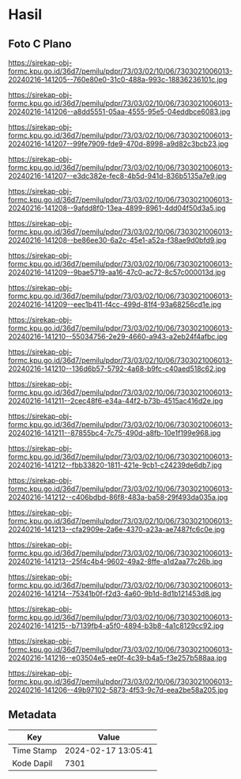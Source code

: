 # Hasil

## Foto C Plano

https://sirekap-obj-formc.kpu.go.id/36d7/pemilu/pdpr/73/03/02/10/06/7303021006013-20240216-141205--760e80e0-31c0-488a-993c-18836236101c.jpg

https://sirekap-obj-formc.kpu.go.id/36d7/pemilu/pdpr/73/03/02/10/06/7303021006013-20240216-141206--a8dd5551-05aa-4555-95e5-04eddbce6083.jpg

https://sirekap-obj-formc.kpu.go.id/36d7/pemilu/pdpr/73/03/02/10/06/7303021006013-20240216-141207--99fe7909-fde9-470d-8998-a9d82c3bcb23.jpg

https://sirekap-obj-formc.kpu.go.id/36d7/pemilu/pdpr/73/03/02/10/06/7303021006013-20240216-141207--e3dc382e-fec8-4b5d-941d-836b5135a7e9.jpg

https://sirekap-obj-formc.kpu.go.id/36d7/pemilu/pdpr/73/03/02/10/06/7303021006013-20240216-141208--9afdd8f0-13ea-4899-8961-4dd04f50d3a5.jpg

https://sirekap-obj-formc.kpu.go.id/36d7/pemilu/pdpr/73/03/02/10/06/7303021006013-20240216-141208--be86ee30-6a2c-45e1-a52a-f38ae9d0bfd9.jpg

https://sirekap-obj-formc.kpu.go.id/36d7/pemilu/pdpr/73/03/02/10/06/7303021006013-20240216-141209--9bae5719-aa16-47c0-ac72-8c57c000013d.jpg

https://sirekap-obj-formc.kpu.go.id/36d7/pemilu/pdpr/73/03/02/10/06/7303021006013-20240216-141209--eec1b411-f4cc-499d-81f4-93a68256cd1e.jpg

https://sirekap-obj-formc.kpu.go.id/36d7/pemilu/pdpr/73/03/02/10/06/7303021006013-20240216-141210--55034756-2e29-4660-a943-a2eb24f4afbc.jpg

https://sirekap-obj-formc.kpu.go.id/36d7/pemilu/pdpr/73/03/02/10/06/7303021006013-20240216-141210--136d6b57-5792-4a68-b9fc-c40aed518c62.jpg

https://sirekap-obj-formc.kpu.go.id/36d7/pemilu/pdpr/73/03/02/10/06/7303021006013-20240216-141211--2cec48f6-e34a-44f2-b73b-4515ac416d2e.jpg

https://sirekap-obj-formc.kpu.go.id/36d7/pemilu/pdpr/73/03/02/10/06/7303021006013-20240216-141211--87855bc4-7c75-490d-a8fb-10e1f199e968.jpg

https://sirekap-obj-formc.kpu.go.id/36d7/pemilu/pdpr/73/03/02/10/06/7303021006013-20240216-141212--fbb33820-1811-421e-9cb1-c24239de6db7.jpg

https://sirekap-obj-formc.kpu.go.id/36d7/pemilu/pdpr/73/03/02/10/06/7303021006013-20240216-141212--c406bdbd-86f8-483a-ba58-29f493da035a.jpg

https://sirekap-obj-formc.kpu.go.id/36d7/pemilu/pdpr/73/03/02/10/06/7303021006013-20240216-141213--cfa2909e-2a6e-4370-a23a-ae7487fc6c0e.jpg

https://sirekap-obj-formc.kpu.go.id/36d7/pemilu/pdpr/73/03/02/10/06/7303021006013-20240216-141213--25f4c4b4-9602-49a2-8ffe-a1d2aa77c26b.jpg

https://sirekap-obj-formc.kpu.go.id/36d7/pemilu/pdpr/73/03/02/10/06/7303021006013-20240216-141214--75341b0f-f2d3-4a60-9b1d-8d1b121453d8.jpg

https://sirekap-obj-formc.kpu.go.id/36d7/pemilu/pdpr/73/03/02/10/06/7303021006013-20240216-141215--b7139fb4-a5f0-4894-b3b8-4a1c8129cc92.jpg

https://sirekap-obj-formc.kpu.go.id/36d7/pemilu/pdpr/73/03/02/10/06/7303021006013-20240216-141216--e03504e5-ee0f-4c39-b4a5-f3e257b588aa.jpg

https://sirekap-obj-formc.kpu.go.id/36d7/pemilu/pdpr/73/03/02/10/06/7303021006013-20240216-141206--49b97102-5873-4f53-9c7d-eea2be58a205.jpg


## Metadata

| Key        | Value               |
| ---------- | ------------------- |
| Time Stamp | 2024-02-17 13:05:41 |
| Kode Dapil | 7301                |



